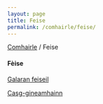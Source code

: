 ```yaml
---
layout: page
title: Feise
permalink: /comhairle/feise/
---
```


[Comhairle]({{site.baseurl}}/comhairle/) / Feise

#### Fèise

[Galaran feiseil]({{site.baseurl}}/comhairle/daimhean-feise/galaran-feiseil/)

[Casg-gineamhainn]({{site.baseurl}}/comhairle/daimhean-feise/casg-gineamhainn/)
